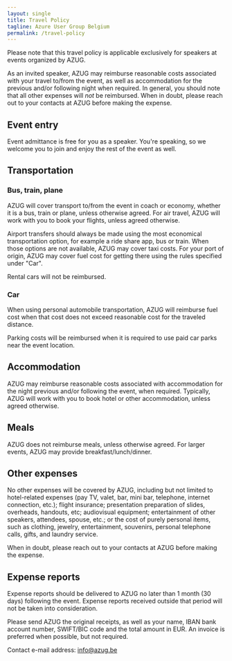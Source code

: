 ```yaml
---
layout: single
title: Travel Policy
tagline: Azure User Group Belgium
permalink: /travel-policy
---
```


Please note that this travel policy is applicable exclusively for speakers at events organized by AZUG.

As an invited speaker, AZUG may reimburse reasonable costs associated with your travel to/from the event, as well as accommodation for the previous and/or following night when required. In general, you should note that all other expenses will _not_ be reimbursed. When in doubt, please reach out to your contacts at AZUG before making the expense.

## Event entry

Event admittance is free for you as a speaker. You're speaking, so we welcome you to join and enjoy the rest of the event as well.

## Transportation

### Bus, train, plane

AZUG will cover transport to/from the event in coach or economy, whether it is a bus, train or plane, unless otherwise agreed. For air travel, AZUG will work with you to book your flights, unless agreed otherwise.

Airport transfers should always be made using the most economical transportation option, for example a ride share app, bus or train. When those options are not available, AZUG may cover taxi costs. For your port of origin, AZUG may cover fuel cost for getting there using the rules specified under "Car".

Rental cars will not be reimbursed.

### Car

When using personal automobile transportation, AZUG will reimburse fuel cost when that cost does not exceed reasonable cost for the traveled distance.

Parking costs will be reimbursed when it is required to use paid car parks near the event location.

## Accommodation

AZUG may reimburse reasonable costs associated with accommodation for the night previous and/or following the event, when required. Typically, AZUG will work with you to book hotel or other accommodation, unless agreed otherwise.

## Meals

AZUG does not reimburse meals, unless otherwise agreed. For larger events, AZUG may provide breakfast/lunch/dinner.

## Other expenses

No other expenses will be covered by AZUG, including but not limited to hotel-related expenses (pay TV, valet, bar, mini bar, telephone, internet connection, etc.); flight insurance; presentation preparation of slides, overheads, handouts, etc; audiovisual equipment; entertainment of other speakers, attendees, spouse, etc.; or the cost of purely personal items, such as clothing, jewelry, entertainment, souvenirs, personal telephone calls, gifts, and laundry service.

When in doubt, please reach out to your contacts at AZUG before making the expense.

## Expense reports

Expense reports should be delivered to AZUG no later than 1 month (30 days) following the event. Expense reports received outside that period will not be taken into consideration.

Please send AZUG the original receipts, as well as your name, IBAN bank account number, SWIFT/BIC code and the total amount in EUR.
An invoice is preferred when possible, but not required.

Contact e-mail address: [info@azug.be](mailto:info@azug.be?subject=Travel-Reimbursement)
